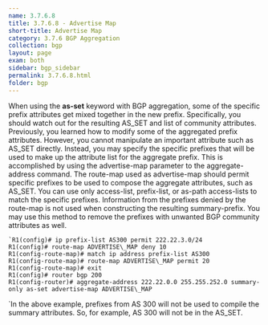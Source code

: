 ```yaml
---
name: 3.7.6.8
title: 3.7.6.8 - Advertise Map
short-title: Advertise Map
category: 3.7.6 BGP Aggregation
collection: bgp
layout: page
exam: both
sidebar: bgp_sidebar
permalink: 3.7.6.8.html
folder: bgp
---
```

When using the **as-set** keyword with BGP aggregation, some of the specific prefix attributes get mixed together in the new prefix. Specifically, you should watch out for the resulting AS\_SET and list of community attributes. Previously, you learned how to modify some of the aggregated prefix attributes. However, you cannot manipulate an important attribute such as AS\_SET directly. Instead, you may specify the specific prefixes that will be used to make up the attribute list for the aggregate prefix. This is accomplished by using the advertise-map parameter to the aggregate-address command. The route-map used as advertise-map should permit specific prefixes to be used to compose the aggregate attributes, such as AS\_SET. You can use only access-list, prefix-list, or as-path access-lists to match the specific prefixes. Information from the prefixes denied by the route-map is not used when constructing the resulting summary-prefix. You may use this method to remove the prefixes with unwanted BGP community attributes as well. 
```
`R1(config)# ip prefix-list AS300 permit 222.22.3.0/24
R1(config)# route-map ADVERTISE\_MAP deny 10
R1(config-route-map)# match ip address prefix-list AS300
R1(config-route-map)# route-map ADVERTISE\_MAP permit 20
R1(config-route-map)# exit
R1(config)# router bgp 200
R1(config-router)# aggregate-address 222.22.0.0 255.255.252.0 summary-only as-set advertise-map ADVERTISE\_MAP
```
`In the above example, prefixes from AS 300 will not be used to compile the summary attributes. So, for example, AS 300 will not be in the AS\_SET.
